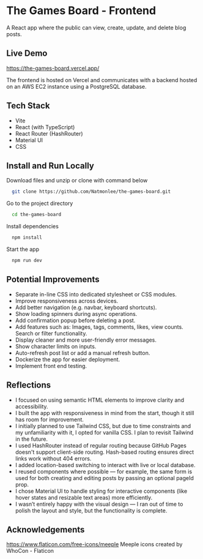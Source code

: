 
# The Games Board - Frontend

A React app where the public can view, create, update, and delete blog posts.

## Live Demo

https://the-games-board.vercel.app/

The frontend is hosted on Vercel and communicates with a backend hosted on an AWS EC2 instance using a PostgreSQL database.

## Tech Stack

- Vite
- React (with TypeScript)
- React Router (HashRouter)
- Material UI
- CSS

## Install and Run Locally

Download files and unzip or clone with command below

```bash
  git clone https://github.com/Natmonlee/the-games-board.git
```

Go to the project directory

```bash
  cd the-games-board
```

Install dependencies

```bash
  npm install
```

Start the app

```bash
  npm run dev
```

## Potential Improvements

- Separate in-line CSS into dedicated stylesheet or CSS modules.
- Improve responsiveness across devices.
- Add better navigation (e.g. navbar, keyboard shortcuts).
- Show loading spinners during async operations.
- Add confirmation popup before deleting a post.
- Add features such as:
  Images, tags, comments, likes, view counts.
  Search or filter functionality.
- Display cleaner and more user-friendly error messages.
- Show character limits on inputs.
- Auto-refresh post list or add a manual refresh button.
- Dockerize the app for easier deployment.
- Implement front end testing.

## Reflections

- I focused on using semantic HTML elements to improve clarity and accessibility.
- I built the app with responsiveness in mind from the start, though it still has room for improvement.
- I initially planned to use Tailwind CSS, but due to time constraints and my unfamiliarity with it, I opted for vanilla CSS. I plan to revisit       Tailwind in the future.
- I used HashRouter instead of regular routing because GitHub Pages doesn't support client-side routing. Hash-based routing ensures direct links work without 404 errors.
- I added location-based switching to interact with live or local database.
- I reused components where possible — for example, the same form is used for both creating and editing posts by passing an optional pageId prop.
- I chose Material UI to handle styling for interactive components (like hover states and resizable text areas) more efficiently.
- I wasn’t entirely happy with the visual design — I ran out of time to polish the layout and style, but the functionality is complete.

## Acknowledgements

https://www.flaticon.com/free-icons/meeple
Meeple icons created by WhoCon - Flaticon
